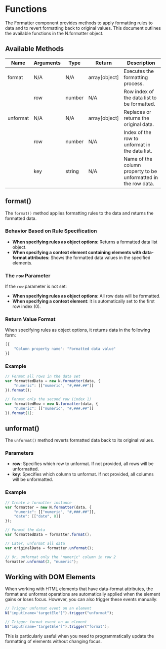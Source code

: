 # Functions

The Formatter component provides methods to apply formatting rules to data and to revert formatting back to original values. This document outlines the available functions in the N.formatter object.

## Available Methods

| Name | Arguments | Type | Return | Description |
|------|-----------|------|--------|-------------|
| format | N/A | N/A | array[object] | Executes the formatting process. |
| | row | number | N/A | Row index of the data list to be formatted. |
| unformat | N/A | N/A | array[object] | Replaces or returns the original data. |
| | row | number | N/A | Index of the row to unformat in the data list. |
| | key | string | N/A | Name of the column property to be unformatted in the row data. |

## format()

The `format()` method applies formatting rules to the data and returns the formatted data.

### Behavior Based on Rule Specification

- **When specifying rules as object options**: Returns a formatted data list object.
- **When specifying a context element containing elements with data-format attributes**: Shows the formatted data values in the specified elements.

### The `row` Parameter

If the `row` parameter is not set:
- **When specifying rules as object options**: All row data will be formatted.
- **When specifying a context element**: It is automatically set to the first row index (0).

### Return Value Format

When specifying rules as object options, it returns data in the following form:

```javascript
[{
    "Column property name": "Formatted data value"
}]
```

### Example

```javascript
// Format all rows in the data set
var formattedData = new N.formatter(data, {
    "numeric": [["numeric", "#,###.##"]]
}).format();

// Format only the second row (index 1)
var formattedRow = new N.formatter(data, {
    "numeric": [["numeric", "#,###.##"]]
}).format(1);
```

## unformat()

The `unformat()` method reverts formatted data back to its original values.

### Parameters

- **row**: Specifies which row to unformat. If not provided, all rows will be unformatted.
- **key**: Specifies which column to unformat. If not provided, all columns will be unformatted.

### Example

```javascript
// Create a formatter instance
var formatter = new N.formatter(data, {
    "numeric": [["numeric", "#,###.##"]],
    "date": [["date", 8]]
});

// Format the data
var formattedData = formatter.format();

// Later, unformat all data
var originalData = formatter.unformat();

// Or, unformat only the "numeric" column in row 2
formatter.unformat(2, "numeric");
```

## Working with DOM Elements

When working with HTML elements that have data-format attributes, the format and unformat operations are automatically applied when the element gains or loses focus. However, you can also trigger these events manually:

```javascript
// Trigger unformat event on an element
N("input[name='targetEle']").trigger("unformat");

// Trigger format event on an element
N("input[name='targetEle']").trigger("format");
```

This is particularly useful when you need to programmatically update the formatting of elements without changing focus.
